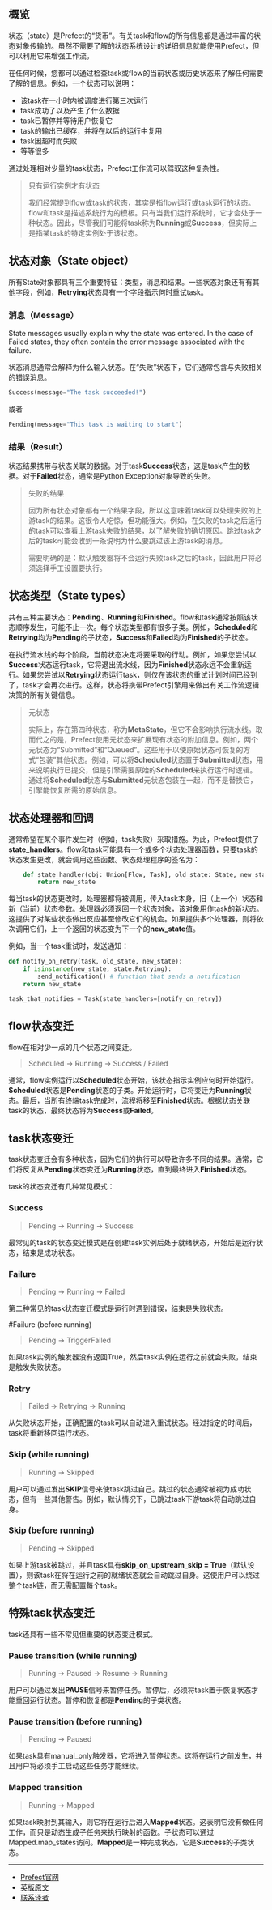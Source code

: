 ## 概览

状态（state）是Prefect的“货币”。有关task和flow的所有信息都是通过丰富的状态对象传输的。虽然不需要了解的状态系统设计的详细信息就能使用Prefect，但可以利用它来增强工作流。

在任何时候，您都可以通过检查task或flow的当前状态或历史状态来了解任何需要了解的信息。例如，一个状态可以说明：

 - 该task在一小时内被调度进行第三次运行
 - task成功了以及产生了什么数据
 - task已暂停并等待用户恢复它
 - task的输出已缓存，并将在以后的运行中复用
 - task因超时而失败
 - 等等很多

通过处理相对少量的task状态，Prefect工作流可以驾驭这种复杂性。

> 
> 只有运行实例才有状态
> 
> 我们经常提到flow或task的状态，其实是指flow运行或task运行的状态。flow和task是描述系统行为的模板。只有当我们运行系统时，它才会处于一种状态。因此，尽管我们可能将task称为**Running**或**Success**，但实际上是指某task的特定实例处于该状态。
> 

## 状态对象（State object）

所有State对象都具有三个重要特征：类型，消息和结果。一些状态对象还有有其他字段，例如，**Retrying**状态具有一个字段指示何时重试task。

### 消息（Message）

State messages usually explain why the state was entered. In the case of Failed states, they often contain the error message associated with the failure.

状态消息通常会解释为什么输入状态。在“失败”状态下，它们通常包含与失败相关的错误消息。

````Python
Success(message="The task succeeded!")
````

或者

````Python
Pending(message="This task is waiting to start")
````

### 结果（Result）

状态结果携带与状态关联的数据。对于task**Success**状态，这是task产生的数据。对于**Failed**状态，通常是Python Exception对象导致的失败。

> 
> 失败的结果
> 
> 因为所有状态对象都有一个结果字段，所以这意味着task可以处理失败的上游task的结果。这很令人吃惊，但功能强大。例如，在失败的task之后运行的task可以查看上游task失败的结果，以了解失败的确切原因。跳过task之后的task可能会收到一条说明为什么要跳过该上游task的消息。
> 
> 需要明确的是：默认触发器将不会运行失败task之后的task，因此用户将必须选择手工设置要执行。
> 

## 状态类型（State types）

共有三种主要状态：**Pending**、**Running**和**Finished**。flow和task通常按照该状态顺序发生，可能不止一次。每个状态类型都有很多子类。例如，**Scheduled**和**Retrying**均为**Pending**的子状态，**Success**和**Failed**均为**Finished**的子状态。

在执行流水线的每个阶段，当前状态决定将要采取的行动。例如，如果您尝试以**Success**状态运行task，它将退出流水线，因为**Finished**状态永远不会重新运行。如果您尝试以**Retrying**状态运行task，则仅在该状态的重试计划时间已经到了，task才会再次进行。这样，状态将携带Prefect引擎用来做出有关工作流逻辑决策的所有关键信息。

> 
> 元状态
> 
> 实际上，存在第四种状态，称为**MetaState**，但它不会影响执行流水线。取而代之的是，Prefect使用元状态来扩展现有状态的附加信息。例如，两个元状态为“Submitted”和“Queued​​”。这些用于以使原始状态可恢复的方式“包装”其他状态。例如，可以将**Scheduled**状态置于**Submitted**状态，用来说明执行已提交，但是引擎需要原始的**Scheduled**来执行运行时逻辑。通过将**Scheduled**状态与**Submitted**元状态包装在一起，而不是替换它，引擎能恢复所需的原始信息。
> 

## 状态处理器和回调

通常希望在某个事件发生时（例如，task失败）采取措施。为此，Prefect提供了**state_handlers**。flow和task可能具有一个或多个状态处理器函数，只要task的状态发生更改，就会调用这些函数。状态处理程序的签名为：

````Python
    def state_handler(obj: Union[Flow, Task], old_state: State, new_state: State) -> State:
        return new_state
````

每当task的状态更改时，处理器都将被调用，传入task本身，旧（上一个）状态和新（当前）状态参数。处理器必须返回一个状态对象，该对象用作task的新状态。这提供了对某些状态做出反应甚至修改它们的机会。如果提供多个处理器，则将依次调用它们，上一个返回的状态变为下一个的**new_state**值。

例如，当一个task重试时，发送通知：

````Python
def notify_on_retry(task, old_state, new_state):
    if isinstance(new_state, state.Retrying):
        send_notification() # function that sends a notification
    return new_state

task_that_notifies = Task(state_handlers=[notify_on_retry])
````

## flow状态变迁

flow在相对少一点的几个状态之间变迁。

> 
> Scheduled -> Running -> Success / Failed
> 

通常，flow实例运行以**Scheduled**状态开始，该状态指示实例应何时开始运行。**Scheduled**状态是**Pending**状态的子类。开始运行时，它将变迁为**Running**状态。最后，当所有终端task完成时，流程将移至**Finished**状态。根据状态关联task的状态，最终状态将为**Success**或**Failed**。

## task状态变迁

task状态变迁会有多种状态，因为它们的执行可以导致许多不同的结果。通常，它们将反复从**Pending**状态变迁为**Running**状态，直到最终进入**Finished**状态。

task的状态变迁有几种常见模式：

### Success

> 
> Pending -> Running -> Success
> 

最常见的task的状态变迁模式是在创建task实例后处于就绪状态，开始后是运行状态，结束是成功状态。

### Failure

> 
> Pending -> Running -> Failed
> 

第二种常见的task状态变迁模式是运行时遇到错误，结束是失败状态。

#Failure (before running)

> 
> Pending -> TriggerFailed
> 

如果task实例的触发器没有返回True，然后task实例在运行之前就会失败，结束是触发失败状态。

### Retry

> 
> Failed -> Retrying -> Running
> 

从失败状态开始，正确配置的task可以自动进入重试状态。经过指定的时间后，task将重新移回运行状态。

### Skip (while running)

> 
> Running -> Skipped
> 

用户可以通过发出**SKIP**信号来使task跳过自己。跳过的状态通常被视为成功状态，但有一些其他警告。例如，默认情况下，已跳过task下游task将自动跳过自身。

### Skip (before running)

> 
> Pending -> Skipped
> 

如果上游task被跳过，并且task具有**skip_on_upstream_skip = True**（默认设置），则该task在将在运行之前的就绪状态就会自动跳过自身。这使用户可以绕过整个task链，而无需配置每个task。

## 特殊task状态变迁

task还具有一些不常见但重要的状态变迁模式。


### Pause transition (while running)

> 
> Running -> Paused -> Resume -> Running
> 

用户可以通过发出**PAUSE**信号来暂停任务。暂停后，必须将task置于恢复状态才能重回运行状态。暂停和恢复都是**Pending**的子类状态。

### Pause transition (before running)

> 
> Pending -> Paused
> 

如果task具有manual_only触发器，它将进入暂停状态。这将在运行之前发生，并且用户将必须手工启动这些任务才能继续。

### Mapped transition

> 
> Running -> Mapped
> 

如果task映射到其输入，则它将在运行后进入**Mapped**状态。这表明它没有做任何工作，而只是动态生成子任务来执行映射的函数。子状态可以通过Mapped.map_states访问。**Mapped**是一种完成状态，它是**Success**的子类状态。

***

- [Prefect官网](https://www.prefect.io/)
- [英版原文](https://docs.prefect.io/core/concepts/states.html)
- [联系译者](https://github.com/listen-lavender)
